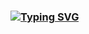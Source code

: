 ### [![Typing SVG](https://readme-typing-svg.herokuapp.com?font=Kanit&color=414141&background=FFFFFF00&vCenter=true&lines=%F0%9F%91%8B+Hello+World!!;%E2%98%95+My+name+is+Henrique+Leme+;Welcome+to+my+GitHub+Profile)](https://git.io/typing-svg)

<!--
**henrique-leme/henrique-leme** is a ✨ _special_ ✨ repository because its `README.md` (this file) appears on your GitHub profile.

Here are some ideas to get you started:

- 🔭 I’m currently working on ...
- 🌱 I’m currently learning ...
- 👯 I’m looking to collaborate on ...
- 🤔 I’m looking for help with ...
- 💬 Ask me about ...
- 📫 How to reach me: ...
- 😄 Pronouns: ...
- ⚡ Fun fact: ...
-->
